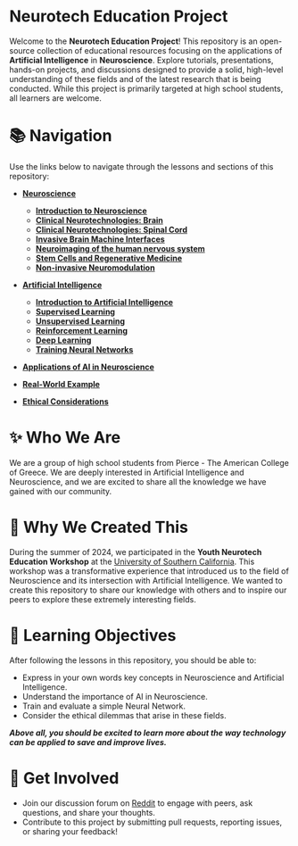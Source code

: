 # Neurotech Education Project

Welcome to the **Neurotech Education Project**! This repository is an open-source collection of educational resources focusing on the applications of **Artificial Intelligence** in **Neuroscience**. Explore tutorials, presentations, hands-on projects, and discussions designed to provide a solid, high-level understanding of these fields and of the latest research that is being conducted. While this project is primarily targeted at high school students, all learners are welcome.

# 📚 Navigation

Use the links below to navigate through the lessons and sections of this repository:

- [**Neuroscience**]()
  - [**Introduction to Neuroscience**]()
  - [**Clinical Neurotechnologies: Brain**]()
  - [**Clinical Neurotechnologies: Spinal Cord**]()
  - [**Invasive Brain Machine Interfaces**]()
  - [**Neuroimaging of the human nervous system**]()
  - [**Stem Cells and Regenerative Medicine**]()
  - [**Non-invasive Neuromodulation**]()

- [**Artificial Intelligence**]()
  - [**Introduction to Artificial Intelligence**]()
  - [**Supervised Learning**]()
  - [**Unsupervised Learning**]()
  - [**Reinforcement Learning**]()
  - [**Deep Learning**]()
  - [**Training Neural Networks**]()

- [**Applications of AI in Neuroscience**]()
- [**Real-World Example**]()
- [**Ethical Considerations**]()

# ✨ Who We Are

We are a group of high school students from Pierce - The American College of Greece. We are deeply interested in Artificial Intelligence and Neuroscience, and we are excited to share all the knowledge we have gained with our community.

# 🎯 Why We Created This

During the summer of 2024, we participated in the **Youth Neurotech Education Workshop** at the [University of Southern California](https://usc.edu). This workshop was a transformative experience that introduced us to the field of Neuroscience and its intersection with Artificial Intelligence. We wanted to create this repository to share our knowledge with others and to inspire our peers to explore these extremely interesting fields.

# 🧠 Learning Objectives

After following the lessons in this repository, you should be able to:

- Express in your own words key concepts in Neuroscience and Artificial Intelligence.
- Understand the importance of AI in Neuroscience.
- Train and evaluate a simple Neural Network.
- Consider the ethical dilemmas that arise in these fields.

***Above all, you should be excited to learn more about the way technology can be applied to save and improve lives.***

# 🤝 Get Involved

- Join our discussion forum on [Reddit](https://reddit.com/r/neurotech-education) to engage with peers, ask questions, and share your thoughts.
- Contribute to this project by submitting pull requests, reporting issues, or sharing your feedback!
